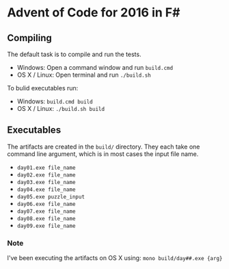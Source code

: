 # Advent of Code for 2016 in F# #

## Compiling

The default task is to compile and run the tests.

- Windows: Open a command window and run `build.cmd`
- OS X / Linux: Open terminal and run `./build.sh`

To bulid executables run:

- Windows: `build.cmd build`
- OS X / Linux: `./build.sh build`

## Executables

The artifacts are created in the `build/` directory.
They each take one command line argument, which is in most cases the input file name.

- `day01.exe file_name`
- `day02.exe file_name`
- `day03.exe file_name`
- `day04.exe file_name`
- `day05.exe puzzle_input`
- `day06.exe file_name`
- `day07.exe file_name`
- `day08.exe file_name`
- `day09.exe file_name`

### Note

I've been executing the artifacts on OS X using:
`mono build/day##.exe {arg}`
